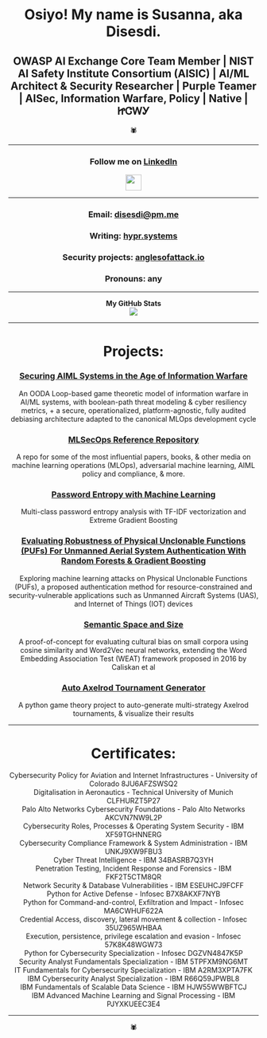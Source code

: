 # <div align="center">Osiyo! My name is Susanna, aka Disesdi.</div>

## <div align="center"> OWASP AI Exchange Core Team Member | NIST AI Safety Institute Consortium (AISIC) | AI/ML Architect & Security Researcher | Purple Teamer | AISec, Information Warfare, Policy | Native | ᏥᏣᎳᎩ </div>

<div align="center">🕷</div>

-------
  
### <div align="center">Follow me on [LinkedIn](https://www.linkedin.com/in/disesdi/)</div>
  
  <div align="center"><a href="https://www.linkedin.com/in/disesdi" target="_blank" rel="noreferrer"><img src="https://raw.githubusercontent.com/danielcranney/readme-generator/main/public/icons/socials/linkedin.svg" width="32" height="32" /></a></div>

-------

### <div align="center">Email: disesdi@pm.me</div>

### <div align="center">Writing: [hypr.systems](https://hypr.systems/)</div>

### <div align="center">Security projects: [anglesofattack.io](https://anglesofattack.io)</div>

### <div align="center">Pronouns: any</div>
 
-------
  
<div align="center"><b>My GitHub Stats</b></div>

<div align="center"><a href="http://www.github.com/disesdi"><img src="https://github-readme-streak-stats.herokuapp.com/?user=disesdi&stroke=ffffff&background=1c1917&ring=ec4899&fire=ec4899&currStreakNum=ffffff&currStreakLabel=ec4899&sideNums=ffffff&sideLabels=ffffff&dates=ffffff&hide_border=true" /></a></div>
  
-------

# <div align="center">Projects:</div>


### <div align="center">[Securing AIML Systems in the Age of Information Warfare](https://anglesofattack.io/Securing_AIML_Systems_in_IW_Cox.pdf)</div>

<div align="center">An OODA Loop-based game theoretic model of information warfare in AI/ML systems, with boolean-path threat modeling & cyber resiliency metrics, + a secure, operationalized, platform-agnostic, fully audited debiasing architecture adapted to the canonical MLOps development cycle</div>
  
### <div align="center">[MLSecOps Reference Repository](https://github.com/disesdi/mlsecops_references)</div>

<div align="center">A repo for some of the most influential papers, books, & other media on machine learning operations (MLOps), adversarial machine learning, AIML policy and compliance, & more.</div>

### <div align="center">[Password Entropy with Machine Learning](https://github.com/disesdi/password_entropy_with_machine_learning)</div>

<div align="center">Multi-class password entropy analysis with TF-IDF vectorization and Extreme Gradient Boosting</div>

### <div align="center">[Evaluating Robustness of Physical Unclonable Functions (PUFs) For Unmanned Aerial System Authentication With Random Forests & Gradient Boosting](https://github.com/disesdi/pufs)</div>

<div align="center">Exploring machine learning attacks on Physical Unclonable Functions (PUFs), a proposed authentication method for resource-constrained and security-vulnerable applications such as Unmanned Aircraft Systems (UAS), and Internet of Things (IOT) devices</div>
  
### <div align="center">[Semantic Space and Size](https://github.com/disesdi/semantic_space_and_size)</div>

<div align="center">A proof-of-concept for evaluating cultural bias on small corpora using cosine similarity and Word2Vec neural networks, extending the Word Embedding Association Test (WEAT) framework proposed in 2016 by Caliskan et al</div>
  
### <div align="center">[Auto Axelrod Tournament Generator](https://github.com/disesdi/auto_axelrod)</div>

<div align="center">A python game theory project to auto-generate multi-strategy Axelrod tournaments, & visualize their results</div>

-------

# <div align="center">Certificates:</div>


<div align="center">Cybersecurity Policy for Aviation and Internet Infrastructures - University of Colorado 8JU6AFZSWSQ2</div> 

<div align="center">Digitalisation in Aeronautics - Technical University of Munich CLFHURZT5P27</div> 

<div align="center">Palo Alto Networks Cybersecurity Foundations - Palo Alto Networks AKCVN7NW9L2P</div> 

<div align="center">Cybersecurity Roles, Processes & Operating System Security - IBM XF59TGHNNERG</div> 

<div align="center">Cybersecurity Compliance Framework & System Administration - IBM UNKJ9XW9FBU3</div> 

<div align="center">Cyber Threat Intelligence - IBM 34BASRB7Q3YH</div> 

<div align="center">Penetration Testing, Incident Response and Forensics - IBM FKF2T5CTM8QR</div> 

<div align="center">Network Security & Database Vulnerabilities - IBM ESEUHCJ9FCFF</div> 

<div align="center">Python for Active Defense - Infosec B7X8AKXF7NYB</div> 

<div align="center">Python for Command-and-control, Exfiltration and Impact - Infosec MA6CWHUF622A</div> 

<div align="center">Credential Access, discovery, lateral movement & collection - Infosec 35UZ965WHBAA</div> 

<div align="center">Execution, persistence, privilege escalation and evasion - Infosec 57K8K48WGW73</div> 

<div align="center">Python for Cybersecurity Specialization - Infosec DGZVN4847K5P</div> 

<div align="center">Security Analyst Fundamentals Specialization - IBM 5TPFXM9NG6MT</div> 

<div align="center">IT Fundamentals for Cybersecurity Specialization - IBM A2RM3XPTA7FK</div> 

<div align="center">IBM Cybersecurity Analyst Specialization - IBM R66Q59JPWBL8</div> 

<div align="center">IBM Fundamentals of Scalable Data Science - IBM HJW55WWBFTCJ</div> 

<div align="center">IBM Advanced Machine Learning and Signal Processing - IBM PJYXKUEEC3E4</div>

-------

<div align="center">🕷</div>
